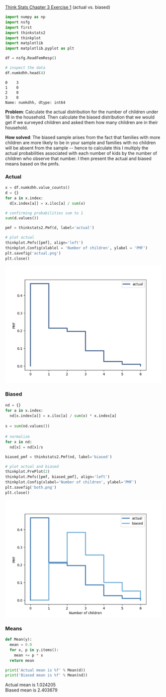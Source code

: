 
[Think Stats Chapter 3 Exercise 1](http://greenteapress.com/thinkstats2/html/thinkstats2004.html#toc31) (actual vs. biased)


```python
import numpy as np
import nsfg
import first
import thinkstats2
import thinkplot
import matplotlib
import matplotlib.pyplot as plt
```


```python
df = nsfg.ReadFemResp()
```


```python
# inspect the data
df.numkdhh.head(4)
```




    0    3
    1    0
    2    0
    3    0
    Name: numkdhh, dtype: int64



**Problem**: Calculate the actual distribution for the number of children under 18 in the household. Then calculate the biased distribution that we would get if we surveyed children and asked them how many children are in their household.

**How solved**: The biased sample arises from the fact that families with more children are more likely to be in your sample and families with no children will be absent from the sample -- hence to calculate this I multiply the actual probabilities associated with each number of kids by the number of children who observe that number. I then present the actual and biased means based on the pmfs.

### Actual


```python
x = df.numkdhh.value_counts()
d = {}
for a in x.index:
  d[x.index[a]] = x.iloc[a] / sum(x)
```


```python
# confirming probabilities sum to 1
sum(d.values())
```

```python
pmf = thinkstats2.Pmf(d, label='actual')
```


```python
# plot actual
thinkplot.Pmfs([pmf], align='left')
thinkplot.Config(xlablel = 'Number of children', ylabel = 'PMF')
plt.savefig('actual.png')
plt.close()
```


![png](actual.png)


### Biased


```python
nd = {}
for a in x.index:
  nd[x.index[a]] = x.iloc[a] / sum(x) * x.index[a]

s = sum(nd.values())

# normalize
for x in nd:
  nd[x] = nd[x]/s
```


```python
biased_pmf = thinkstats2.Pmf(nd, label='biased')
```


```python
# plot actual and biased
thinkplot.PrePlot(2)
thinkplot.Pmfs([pmf, biased_pmf], align='left')
thinkplot.Config(xlabel='Number of children', ylabel='PMF')
plt.savefig('both.png')
plt.close()
```

![png](both.png)


### Means


```python
def Mean(y):
  mean = 0.0
  for x, p in y.items():
    mean += p * x
  return mean
```


```python
print('Actual mean is %f' % Mean(d))
print('Biased mean is %f' % Mean(nd))
```

Actual mean is 1.024205  
Biased mean is 2.403679
